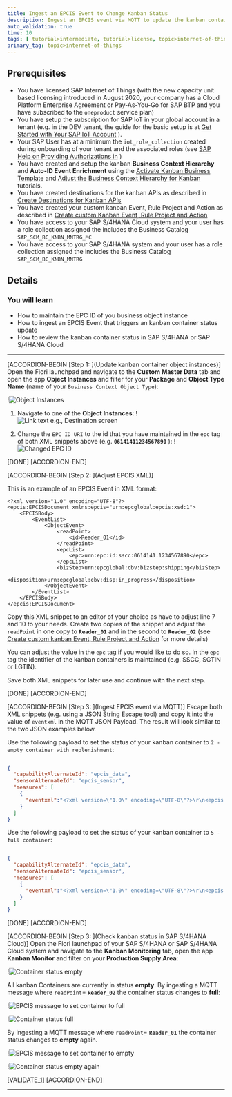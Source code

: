 ```yaml
---
title: Ingest an EPCIS Event to Change Kanban Status
description: Ingest an EPCIS event via MQTT to update the kanban container status in SAP S/4HANA or SAP S/4HANA Cloud.
auto_validation: true
time: 10
tags: [ tutorial>intermediate, tutorial>license, topic>internet-of-things, products>sap-internet-of-things, products>sap-business-technology-platform, products>sap-s-4hana]
primary_tag: topic>internet-of-things
---
```


## Prerequisites
- You have licensed SAP Internet of Things (with the new capacity unit based licensing introduced in August 2020, your company has a Cloud Platform Enterprise Agreement or Pay-As-You-Go for SAP BTP and you have subscribed to the `oneproduct` service plan)
- You have setup the subscription for SAP IoT in your global account in a tenant (e.g. in the DEV tenant, the guide for the basic setup is at [Get Started with Your SAP IoT Account](https://help.sap.com/viewer/195126f4601945cba0886cbbcbf3d364/latest/en-US/bfe6a46a13d14222949072bf330ff2f4.html) ).
- Your SAP User has at a minimum the `iot_role_collection` created during onboarding of your tenant and the associated roles (see [SAP Help on Providing Authorizations in](https://help.sap.com/viewer/195126f4601945cba0886cbbcbf3d364/latest/en-US/2810dd61e0a8446d839c936f341ec46d.html ) )
- You have created and setup the kanban **Business Context Hierarchy** and **Auto-ID Event Enrichment** using the [Activate Kanban Business Template](iot-autoid-kanban-bt) and [Adjust the Business Context Hierarchy for Kanban](iot-autoid-kanban-dls) tutorials.
- You have created destinations for the kanban APIs as described in [Create Destinations for Kanban APIs](iot-autoid-kanban-destination)
- You have created your custom kanban Event, Rule Project and Action as described in [Create custom Kanban Event, Rule Project and Action](iot-autoid-kanban-custom-event)
- You have access to your SAP S/4HANA Cloud system and your user has a role collection assigned the includes the Business Catalog `SAP_SCM_BC_KNBN_MNTRG_MC`
- You have access to your SAP S/4HANA system and your user has a role collection assigned the includes the Business Catalog `SAP_SCM_BC_KNBN_MNTRG`

## Details
### You will learn
  - How to maintain the EPC ID of you business object instance
  - How to ingest an EPCIS Event that triggers an kanban container status update
  - How to review the kanban container status in SAP S/4HANA or SAP S/4HANA Cloud

---

[ACCORDION-BEGIN [Step 1: ](Update kanban container object instances)]
Open the Fiori launchpad and navigate to the **Custom Master Data** tab and open the app **Object Instances** and filter for your **Package** and **Object Type Name** (name of your `Business Context Object Type`):

!![Object Instances](ObjectInstance.png)

  1.    Navigate to one of the **Object Instances**:
        !![Link text e.g., Destination screen](ObjectInstance86.png)

  2.    Change the `EPC ID URI` to the id that you have maintained in the `epc` tag of both XML snippets above (e.g. **`06141411234567890`** ):
        !![Changed EPC ID](ChangedEPCID.png)

[DONE]
[ACCORDION-END]

[ACCORDION-BEGIN [Step 2: ](Adjust EPCIS XML)]

This is an example of an EPCIS Event in XML format:

```XML[7,10]
<?xml version="1.0" encoding="UTF-8"?>
<epcis:EPCISDocument xmlns:epcis="urn:epcglobal:epcis:xsd:1">
    <EPCISBody>
        <EventList>
            <ObjectEvent>
                <readPoint>
                    <id>Reader_01</id>
                </readPoint>
                <epcList>
                    <epc>urn:epc:id:sscc:0614141.1234567890</epc>
                </epcList>
                <bizStep>urn:epcglobal:cbv:bizstep:shipping</bizStep>
                <disposition>urn:epcglobal:cbv:disp:in_progress</disposition>
            </ObjectEvent>
        </EventList>
    </EPCISBody>
</epcis:EPCISDocument>

```
Copy this XML snippet to an editor of your choice as have to adjust line 7 and 10 to your needs. Create two copies of the snippet and adjust the `readPoint` in one copy to **`Reader_01`** and in the second to **`Reader_02`**  (see [Create custom kanban Event, Rule Project and Action](iot-autoid-kanban-custom-event) for more details)

You can adjust the value in the `epc` tag if you would like to do so. In the `epc` tag the identifier of the kanban containers is maintained (e.g. SSCC, SGTIN or LGTIN).

Save both XML snippets for later use and continue with the next step.

[DONE]
[ACCORDION-END]



[ACCORDION-BEGIN [Step 3: ](Ingest EPCIS event via MQTT)]
Escape both XML snippets (e.g. using a JSON String Escape tool) and copy it into the value of `eventxml` in the MQTT JSON Payload. The result will look similar to the two JSON examples below.

Use the following payload to set the status of your kanban container to `2 - empty container with replenishment`:

``` JSON

{
  "capabilityAlternateId": "epcis_data",
  "sensorAlternateId": "epcis_sensor",
  "measures": [
    {
      "eventxml":"<?xml version=\"1.0\" encoding=\"UTF-8\"?>\r\n<epcis:EPCISDocument\r\n    xmlns:epcis=\"urn:epcglobal:epcis:xsd:1\">\r\n    <EPCISBody>\r\n        <EventList>\r\n            <ObjectEvent>\r\n                <readPoint>\r\n                    <id>Reader_01<\/id>\r\n                <\/readPoint>\r\n                <epcList>\r\n                    <epc>urn:epc:id:sscc:0614141.1234567890<\/epc>\r\n                <\/epcList>\r\n                <bizStep>urn:epcglobal:cbv:bizstep:shipping<\/bizStep>\r\n                <disposition>urn:epcglobal:cbv:disp:in_progress<\/disposition>\r\n            <\/ObjectEvent>\r\n        <\/EventList>\r\n    <\/EPCISBody>\r\n<\/epcis:EPCISDocument>"
    }
  ]
}

```

Use the following payload to set the status of your kanban container to `5 - full container`:

``` JSON

{
  "capabilityAlternateId": "epcis_data",
  "sensorAlternateId": "epcis_sensor",
  "measures": [
    {
      "eventxml":"<?xml version=\"1.0\" encoding=\"UTF-8\"?>\r\n<epcis:EPCISDocument\r\n    xmlns:epcis=\"urn:epcglobal:epcis:xsd:1\">\r\n    <EPCISBody>\r\n        <EventList>\r\n            <ObjectEvent>\r\n                <readPoint>\r\n                    <id>Reader_02<\/id>\r\n                <\/readPoint>\r\n                <epcList>\r\n                    <epc>urn:epc:id:sscc:0614141.1234567890<\/epc>\r\n                <\/epcList>\r\n                <bizStep>urn:epcglobal:cbv:bizstep:shipping<\/bizStep>\r\n                <disposition>urn:epcglobal:cbv:disp:in_progress<\/disposition>\r\n            <\/ObjectEvent>\r\n        <\/EventList>\r\n    <\/EPCISBody>\r\n<\/epcis:EPCISDocument>"
    }
  ]
}

```



[DONE]
[ACCORDION-END]

[ACCORDION-BEGIN [Step 3: ](Check kanban status in SAP S/4HANA Cloud)]
Open the Fiori launchpad of your SAP S/4HANA or SAP S/4HANA Cloud system and navigate to the **Kanban Monitoring** tab, open the app **Kanban Monitor** and filter on your **Production Supply Area**:

!![Container status empty](containerempty.png)

All kanban Containers are currently in status **empty**. By ingesting a MQTT message where `readPoint`= **`Reader_02`** the container status changes to **full**:

!![EPCIS message to set container to full](IngestedEPCIS2.png)

!![Container status full](containerfull.png)

By ingesting a MQTT message where `readPoint`= **`Reader_01`** the container status changes to **empty** again.

!![EPCIS message to set container to empty](IngestedEPCISEvent.png)

!![Container status empty again](containeremptyagain.png)

[VALIDATE_1]
[ACCORDION-END]

---
